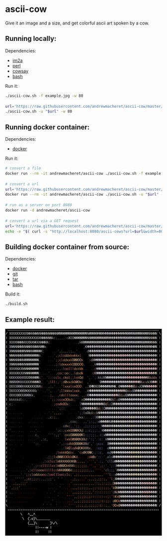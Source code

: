 # ascii-cow

Give it an image and a size, and get colorful ascii art spoken by a cow.

## Running locally:

Dependencies:

  * [im2a](https://github.com/tzvetkoff/im2a)
  * [perl](https://www.perl.org/)
  * [cowsay](https://en.wikipedia.org/wiki/Cowsay)
  * [bash](https://www.gnu.org/software/bash/)

Run it:

  ```bash
  ./ascii-cow.sh -f example.jpg -w 80
  
  url='https://raw.githubusercontent.com/andrewmacheret/ascii-cow/master/example.jpg'
  ./ascii-cow.sh -u "$url" -w 80
  ```

## Running docker container:

Dependencies:

  * [docker](https://www.docker.com/products/overview)

Run it:

  ```bash
  # convert a file
  docker run --rm -it andrewmacheret/ascii-cow ./ascii-cow.sh -f example.jpg -w 80
  
  # convert a url
  url='https://raw.githubusercontent.com/andrewmacheret/ascii-cow/master/example.jpg'
  docker run --rm -it andrewmacheret/ascii-cow ./ascii-cow.sh -u "$url" -w 80

  # run as a server on port 8080
  docker run -d andrewmacheret/ascii-cow

  # convert a url via a GET request
  url='https://raw.githubusercontent.com/andrewmacheret/ascii-cow/master/example.jpg'
  echo -e "$( curl -s "http://localhost:8080/ascii-cows?url=$url&width=80" )"
  ```

## Building docker container from source:

Dependencies:

  * [docker](https://www.docker.com/products/overview)
  * [git](https://git-scm.com/downloads)
  * [tar](https://en.wikipedia.org/wiki/Tar_(computing))
  * [bash](https://www.gnu.org/software/bash/)

Build it:

  ```bash
  ./build.sh
  ```

## Example result:

![Screenshot](screenshot.png?raw=true "Screenshot")

